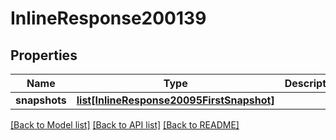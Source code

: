 # InlineResponse200139

## Properties
Name | Type | Description | Notes
------------ | ------------- | ------------- | -------------
**snapshots** | [**list[InlineResponse20095FirstSnapshot]**](InlineResponse20095FirstSnapshot.md) |  | [optional] 

[[Back to Model list]](../README.md#documentation-for-models) [[Back to API list]](../README.md#documentation-for-api-endpoints) [[Back to README]](../README.md)

